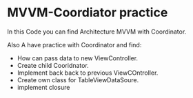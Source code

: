 # MVVM-Coordiator practice

In this Code you can find Architecture MVVM with Coordinator. 

Also A have practice with Coordinator and find: 
- How can pass data to new ViewController. 
- Create child Cooridnator.
- Implement back back to previous ViewCOntroller.
- Create own class for TableViewDataSoure.
- implement closure
